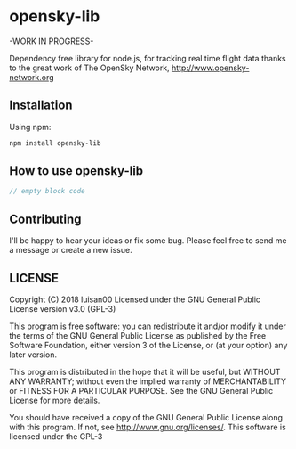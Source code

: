 # opensky-lib
-WORK IN PROGRESS-

Dependency free library for node.js, for tracking real time flight data
thanks to the great work of The OpenSky Network, http://www.opensky-network.org

## Installation
Using npm:
```bash
npm install opensky-lib
```
## How to use opensky-lib
```js
// empty block code
```
## Contributing
I'll be happy to hear your ideas or fix some bug.
Please feel free to send me a message or create a new issue.

## LICENSE
Copyright (C) 2018 luisan00
Licensed under the GNU General Public License version v3.0 (GPL-3)

This program is free software: you can redistribute it and/or modify
it under the terms of the GNU General Public License as published by
the Free Software Foundation, either version 3 of the License, or
(at your option) any later version.

This program is distributed in the hope that it will be useful,
but WITHOUT ANY WARRANTY; without even the implied warranty of
MERCHANTABILITY or FITNESS FOR A PARTICULAR PURPOSE.  See the
GNU General Public License for more details.

You should have received a copy of the GNU General Public License
along with this program.  If not, see <http://www.gnu.org/licenses/>.
This software is licensed under the GPL-3
